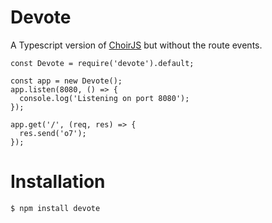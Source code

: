 
# Devote

A Typescript version of [ChoirJS](https://github.com/jtpox/ChoirJS) but without the route events.

  

```
const Devote = require('devote').default;

const app = new Devote();
app.listen(8080, () => {
  console.log('Listening on port 8080');
});

app.get('/', (req, res) => {
  res.send('o7');
});
```

  

# Installation
```
$ npm install devote
```